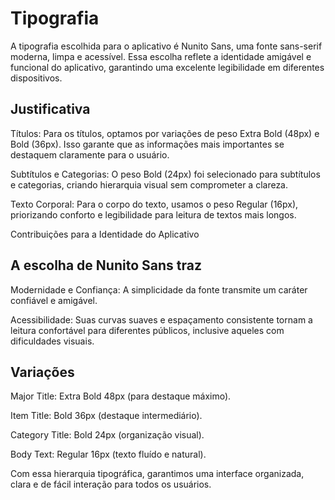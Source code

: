 <h1>Tipografia</h1>


A tipografia escolhida para o aplicativo é Nunito Sans, uma fonte sans-serif moderna, limpa e acessível. Essa escolha reflete a identidade amigável e funcional do aplicativo, garantindo uma excelente legibilidade em diferentes dispositivos.

<h2>Justificativa</h2>

Títulos: Para os títulos, optamos por variações de peso Extra Bold (48px) e Bold (36px). Isso garante que as informações mais importantes se destaquem claramente para o usuário.

Subtítulos e Categorias: O peso Bold (24px) foi selecionado para subtítulos e categorias, criando hierarquia visual sem comprometer a clareza.

Texto Corporal: Para o corpo do texto, usamos o peso Regular (16px), priorizando conforto e legibilidade para leitura de textos mais longos.

Contribuições para a Identidade do Aplicativo

<h2>A escolha de Nunito Sans traz</h2>

Modernidade e Confiança: A simplicidade da fonte transmite um caráter confiável e amigável.

Acessibilidade: Suas curvas suaves e espaçamento consistente tornam a leitura confortável para diferentes públicos, inclusive aqueles com dificuldades visuais.

<h2>Variações</h2>

Major Title: Extra Bold 48px (para destaque máximo).

Item Title: Bold 36px (destaque intermediário).

Category Title: Bold 24px (organização visual).

Body Text: Regular 16px (texto fluído e natural).

Com essa hierarquia tipográfica, garantimos uma interface organizada, clara e de fácil interação para todos os usuários.





